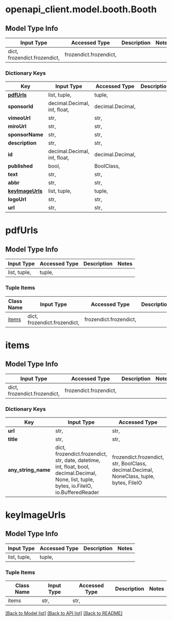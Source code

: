 # openapi_client.model.booth.Booth

## Model Type Info
Input Type | Accessed Type | Description | Notes
------------ | ------------- | ------------- | -------------
dict, frozendict.frozendict,  | frozendict.frozendict,  |  | 

### Dictionary Keys
Key | Input Type | Accessed Type | Description | Notes
------------ | ------------- | ------------- | ------------- | -------------
**[pdfUrls](#pdfUrls)** | list, tuple,  | tuple,  |  | 
**sponsorId** | decimal.Decimal, int, float,  | decimal.Decimal,  |  | 
**vimeoUrl** | str,  | str,  |  | 
**miroUrl** | str,  | str,  |  | 
**sponsorName** | str,  | str,  |  | 
**description** | str,  | str,  |  | 
**id** | decimal.Decimal, int, float,  | decimal.Decimal,  |  | 
**published** | bool,  | BoolClass,  |  | 
**text** | str,  | str,  |  | 
**abbr** | str,  | str,  |  | 
**[keyImageUrls](#keyImageUrls)** | list, tuple,  | tuple,  |  | 
**logoUrl** | str,  | str,  |  | 
**url** | str,  | str,  |  | [optional] 

# pdfUrls

## Model Type Info
Input Type | Accessed Type | Description | Notes
------------ | ------------- | ------------- | -------------
list, tuple,  | tuple,  |  | 

### Tuple Items
Class Name | Input Type | Accessed Type | Description | Notes
------------- | ------------- | ------------- | ------------- | -------------
[items](#items) | dict, frozendict.frozendict,  | frozendict.frozendict,  |  | 

# items

## Model Type Info
Input Type | Accessed Type | Description | Notes
------------ | ------------- | ------------- | -------------
dict, frozendict.frozendict,  | frozendict.frozendict,  |  | 

### Dictionary Keys
Key | Input Type | Accessed Type | Description | Notes
------------ | ------------- | ------------- | ------------- | -------------
**url** | str,  | str,  |  | [optional] 
**title** | str,  | str,  |  | [optional] 
**any_string_name** | dict, frozendict.frozendict, str, date, datetime, int, float, bool, decimal.Decimal, None, list, tuple, bytes, io.FileIO, io.BufferedReader | frozendict.frozendict, str, BoolClass, decimal.Decimal, NoneClass, tuple, bytes, FileIO | any string name can be used but the value must be the correct type | [optional]

# keyImageUrls

## Model Type Info
Input Type | Accessed Type | Description | Notes
------------ | ------------- | ------------- | -------------
list, tuple,  | tuple,  |  | 

### Tuple Items
Class Name | Input Type | Accessed Type | Description | Notes
------------- | ------------- | ------------- | ------------- | -------------
items | str,  | str,  |  | 

[[Back to Model list]](../../README.md#documentation-for-models) [[Back to API list]](../../README.md#documentation-for-api-endpoints) [[Back to README]](../../README.md)

